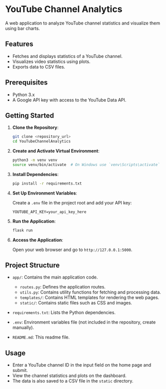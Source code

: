 # YouTube Channel Analytics

A web application to analyze YouTube channel statistics and visualize them using bar charts.

## Features

- Fetches and displays statistics of a YouTube channel.
- Visualizes video statistics using plots.
- Exports data to CSV files.

## Prerequisites

- Python 3.x
- A Google API key with access to the YouTube Data API.

## Getting Started

1. **Clone the Repository**:

    ```bash
    git clone <repository_url>
    cd YouTubeChannelAnalytics
    ```

2. **Create and Activate Virtual Environment**:

    ```bash
    python3 -m venv venv
    source venv/bin/activate  # On Windows use `venv\Scripts\activate`
    ```

3. **Install Dependencies**:

    ```bash
    pip install -r requirements.txt
    ```

4. **Set Up Environment Variables**:

    Create a `.env` file in the project root and add your API key:

    ```plaintext
    YOUTUBE_API_KEY=your_api_key_here
    ```

5. **Run the Application**:

    ```bash
    flask run
    ```

6. **Access the Application**:

    Open your web browser and go to `http://127.0.0.1:5000`.

## Project Structure

- `app/`: Contains the main application code.
  - `routes.py`: Defines the application routes.
  - `utils.py`: Contains utility functions for fetching and processing data.
  - `templates/`: Contains HTML templates for rendering the web pages.
  - `static/`: Contains static files such as CSS and images.
  
- `requirements.txt`: Lists the Python dependencies.
- `.env`: Environment variables file (not included in the repository, create manually).
- `README.md`: This readme file.

## Usage

- Enter a YouTube channel ID in the input field on the home page and submit.
- View the channel statistics and plots on the dashboard.
- The data is also saved to a CSV file in the `static` directory.
